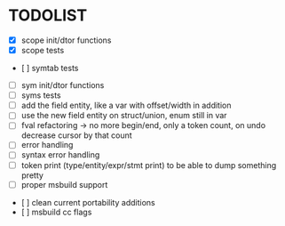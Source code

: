 # TODOLIST
- [x] scope init/dtor functions
- [x] scope tests
- [ ] symtab tests
- [ ] sym init/dtor functions
- [ ] syms tests
- [ ] add the field entity, like a var with offset/width in addition
- [ ] use the new field entity on struct/union, enum still in var
- [ ] fval refactoring -> no more begin/end, only a token count, on undo decrease cursor by that count
- [ ] error handling
- [ ] syntax error handling
- [ ] token print (type/entity/expr/stmt print) to be able to dump something pretty
- [ ] proper msbuild support
- [ ] clean current portability additions
- [ ] msbuild cc flags

